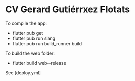 # CV Gerard Gutiérrxez Flotats

To compile the app: 
- flutter pub get
- flutter pub run slang
- flutter pub run build_runner build

To build the web folder:
- flutter build web--release

See [deploy.yml]
